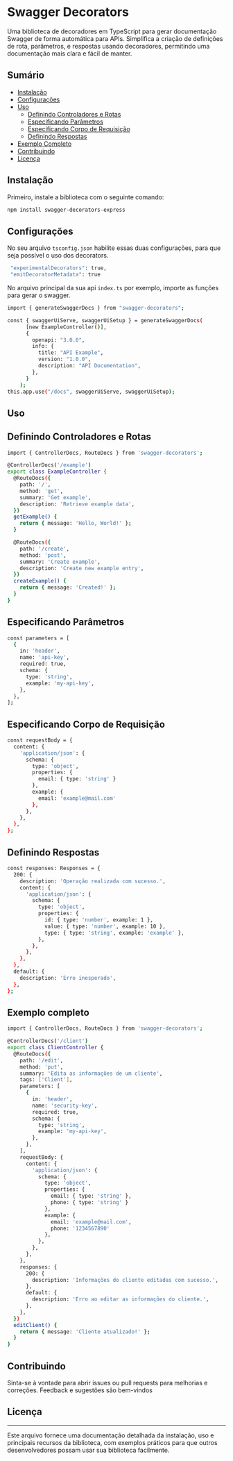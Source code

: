 # Swagger Decorators

Uma biblioteca de decoradores em TypeScript para gerar documentação Swagger de forma automática para APIs. Simplifica a criação de definições de rota, parâmetros, e respostas usando decoradores, permitindo uma documentação mais clara e fácil de manter.

## Sumário

- [Instalação](#instalação)
- [Configurações](#configurações)
- [Uso](#uso)
  - [Definindo Controladores e Rotas](#definindo-controladores-e-rotas)
  - [Especificando Parâmetros](#especificando-parâmetros)
  - [Especificando Corpo de Requisição](#especificando-corpo-de-requisição)
  - [Definindo Respostas](#definindo-respostas)
- [Exemplo Completo](#exemplo-completo)
- [Contribuindo](#contribuindo)
- [Licença](#licença)

## Instalação

Primeiro, instale a biblioteca com o seguinte comando:

```bash
npm install swagger-decorators-express
```

## Configurações

No seu arquivo `tsconfig.json` habilite essas duas configurações, para que seja possível o uso dos decorators.

```bash
 "experimentalDecorators": true,
 "emitDecoratorMetadata": true
```

No arquivo principal da sua api `index.ts` por exemplo, importe as funções para gerar o swagger.

```bash
import { generateSwaggerDocs } from "swagger-decorators";

const { swaggerUiServe, swaggerUiSetup } = generateSwaggerDocs(
      [new ExampleController()],
      {
        openapi: "3.0.0",
        info: {
          title: "API Example",
          version: "1.0.0",
          description: "API Documentation",
        },
      }
    );
this.app.use("/docs", swaggerUiServe, swaggerUiSetup);
```

## Uso

## Definindo Controladores e Rotas

```bash
import { ControllerDocs, RouteDocs } from 'swagger-decorators';

@ControllerDocs('/example')
export class ExampleController {
  @RouteDocs({
    path: '/',
    method: 'get',
    summary: 'Get example',
    description: 'Retrieve example data',
  })
  getExample() {
    return { message: 'Hello, World!' };
  }

  @RouteDocs({
    path: '/create',
    method: 'post',
    summary: 'Create example',
    description: 'Create new example entry',
  })
  createExample() {
    return { message: 'Created!' };
  }
}
```

## Especificando Parâmetros

```bash
const parameters = [
  {
    in: 'header',
    name: 'api-key',
    required: true,
    schema: {
      type: 'string',
      example: 'my-api-key',
    },
  },
];
```

## Especificando Corpo de Requisição

```bash
const requestBody = {
  content: {
    'application/json': {
      schema: {
        type: 'object',
        properties: {
          email: { type: 'string' }
        },
        example: {
          email: 'example@mail.com'
        },
      },
    },
  },
};
```

## Definindo Respostas

```bash
const responses: Responses = {
  200: {
    description: 'Operação realizada com sucesso.',
    content: {
      'application/json': {
        schema: {
          type: 'object',
          properties: {
            id: { type: 'number', example: 1 },
            value: { type: 'number', example: 10 },
            type: { type: 'string', example: 'example' },
          },
        },
      },
    },
  },
  default: {
    description: 'Erro inesperado',
  },
};

```

## Exemplo completo

```bash
import { ControllerDocs, RouteDocs } from 'swagger-decorators';

@ControllerDocs('/client')
export class ClientController {
  @RouteDocs({
    path: '/edit',
    method: 'put',
    summary: 'Edita as informações de um cliente',
    tags: ['Client'],
    parameters: [
      {
        in: 'header',
        name: 'security-key',
        required: true,
        schema: {
          type: 'string',
          example: 'my-api-key',
        },
      },
    ],
    requestBody: {
      content: {
        'application/json': {
          schema: {
            type: 'object',
            properties: {
              email: { type: 'string' },
              phone: { type: 'string' }
            },
            example: {
              email: 'example@mail.com',
              phone: '1234567890'
            },
          },
        },
      },
    },
    responses: {
      200: {
        description: 'Informações do cliente editadas com sucesso.',
      },
      default: {
        description: 'Erro ao editar as informações do cliente.',
      },
    },
  })
  editClient() {
    return { message: 'Cliente atualizado!' };
  }
}

```

## Contribuindo

Sinta-se à vontade para abrir issues ou pull requests para melhorias e correções. Feedback e sugestões são bem-vindos

## Licença

---

Este arquivo fornece uma documentação detalhada da instalação, uso e principais recursos da biblioteca, com exemplos práticos para que outros desenvolvedores possam usar sua biblioteca facilmente.
